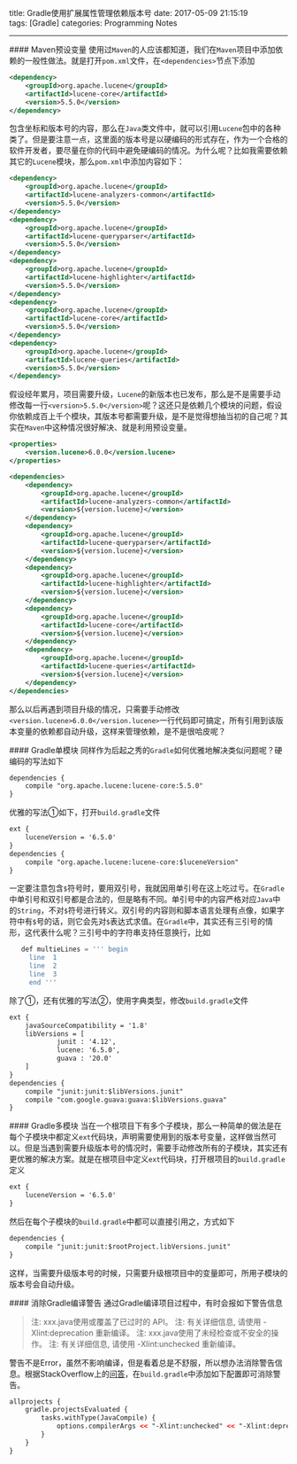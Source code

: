 title: Gradle使用扩展属性管理依赖版本号
date: 2017-05-09 21:15:19
tags: [Gradle]
categories: Programming Notes

---

#### Maven预设变量
使用过`Maven`的人应该都知道，我们在`Maven`项目中添加依赖的一般性做法。就是打开`pom.xml`文件，在`<dependencies>`节点下添加
```xml
<dependency>
    <groupId>org.apache.lucene</groupId>
    <artifactId>lucene-core</artifactId>
    <version>5.5.0</version>
</dependency>
```
包含坐标和版本号的内容，那么在`Java`类文件中，就可以引用`Lucene`包中的各种类了。但是要注意一点，这里面的版本号是以硬编码的形式存在，作为一个合格的软件开发者，要尽量在你的代码中避免硬编码的情况。为什么呢？比如我需要依赖其它的`Lucene`模块，那么`pom.xml`中添加内容如下：
```xml
<dependency>
    <groupId>org.apache.lucene</groupId>
    <artifactId>lucene-analyzers-common</artifactId>
    <version>5.5.0</version>
</dependency>
<dependency>
    <groupId>org.apache.lucene</groupId>
    <artifactId>lucene-queryparser</artifactId>
    <version>5.5.0</version>
</dependency>
<dependency>
    <groupId>org.apache.lucene</groupId>
    <artifactId>lucene-highlighter</artifactId>
    <version>5.5.0</version>
</dependency>
<dependency>
    <groupId>org.apache.lucene</groupId>
    <artifactId>lucene-core</artifactId>
    <version>5.5.0</version>
</dependency>
<dependency>
    <groupId>org.apache.lucene</groupId>
    <artifactId>lucene-queries</artifactId>
    <version>5.5.0</version>
</dependency>
```
假设经年累月，项目需要升级，`Lucene`的新版本也已发布，那么是不是需要手动修改每一行`<version>5.5.0</version>`呢？这还只是依赖几个模块的问题，假设你依赖成百上千个模块，其版本号都需要升级，是不是觉得想抽当初的自己呢？其实在`Maven`中这种情况很好解决、就是利用预设变量。

```xml
<properties>
    <version.lucene>6.0.0</version.lucene>
</properties>

<dependencies>
    <dependency>
        <groupId>org.apache.lucene</groupId>
        <artifactId>lucene-analyzers-common</artifactId>
        <version>${version.lucene}</version>
    </dependency>
    <dependency>
        <groupId>org.apache.lucene</groupId>
        <artifactId>lucene-queryparser</artifactId>
        <version>${version.lucene}</version>
    </dependency>
    <dependency>
        <groupId>org.apache.lucene</groupId>
        <artifactId>lucene-highlighter</artifactId>
        <version>${version.lucene}</version>
    </dependency>
    <dependency>
        <groupId>org.apache.lucene</groupId>
        <artifactId>lucene-core</artifactId>
        <version>${version.lucene}</version>
    </dependency>
    <dependency>
        <groupId>org.apache.lucene</groupId>
        <artifactId>lucene-queries</artifactId>
        <version>${version.lucene}</version>
    </dependency>
</dependencies>
```
那么以后再遇到项目升级的情况，只需要手动修改`<version.lucene>6.0.0</version.lucene>`一行代码即可搞定，所有引用到该版本变量的依赖都自动升级，这样来管理依赖，是不是很哈皮呢？

#### Gradle单模块
同样作为后起之秀的`Gradle`如何优雅地解决类似问题呢？硬编码的写法如下
```xml
dependencies {
    compile "org.apache.lucene:lucene-core:5.5.0"
}
```
优雅的写法①如下，打开`build.gradle`文件
```xml
ext {
    luceneVersion = '6.5.0'
}
dependencies {
    compile "org.apache.lucene:lucene-core:$luceneVersion"
}
```
一定要注意包含`$`符号时，要用双引号，我就因用单引号在这上吃过亏。在`Gradle`中单引号和双引号都是合法的，但是略有不同。单引号中的内容严格对应`Java`中的`String`，不对`$`符号进行转义。双引号的内容则和脚本语言处理有点像，如果字符中有`$`号的话，则它会先对`$`表达式求值。在`Gradle`中，其实还有三引号的情形，这代表什么呢？三引号中的字符串支持任意换行，比如
```gradle
   def multieLines = ''' begin
     line  1
     line  2
     line  3
     end '''
```

除了①，还有优雅的写法②，使用字典类型，修改`build.gradle`文件
```xml
ext {
    javaSourceCompatibility = '1.8'
    libVersions = [
            junit : '4.12',
            lucene: '6.5.0',
            guava : '20.0'
    ]
}
dependencies {
    compile "junit:junit:$libVersions.junit"
    compile "com.google.guava:guava:$libVersions.guava"
}
```

#### Gradle多模块
当在一个根项目下有多个子模块，那么一种简单的做法是在每个子模块中都定义`ext`代码块，声明需要使用到的版本号变量，这样做当然可以。但是当遇到需要升级版本号的情况时，需要手动修改所有的子模块，其实还有更优雅的解决方案。就是在根项目中定义`ext`代码块，打开根项目的`build.gradle`定义
```xml
ext {
    luceneVersion = '6.5.0'
}
```
然后在每个子模块的`build.gradle`中都可以直接引用之，方式如下
```xml
dependencies {
    compile "junit:junit:$rootProject.libVersions.junit"
}
```
这样，当需要升级版本号的时候，只需要升级根项目中的变量即可，所用子模块的版本号会自动升级。

#### 消除Gradle编译警告
通过Gradle编译项目过程中，有时会报如下警告信息

>注: xxx.java使用或覆盖了已过时的 API。
注: 有关详细信息, 请使用 -Xlint:deprecation 重新编译。
注: xxx.java使用了未经检查或不安全的操作。
注: 有关详细信息, 请使用 -Xlint:unchecked 重新编译。

警告不是Error，虽然不影响编译，但是看着总是不舒服，所以想办法消除警告信息。根据StackOverflow上的[问答](http://stackoverflow.com/questions/18689365/how-to-add-xlintunchecked-to-my-android-gradle-based-project)，在`build.gradle`中添加如下配置即可消除警告。
```xml
allprojects {
    gradle.projectsEvaluated {
        tasks.withType(JavaCompile) {
            options.compilerArgs << "-Xlint:unchecked" << "-Xlint:deprecation"
        }
    }
}
```